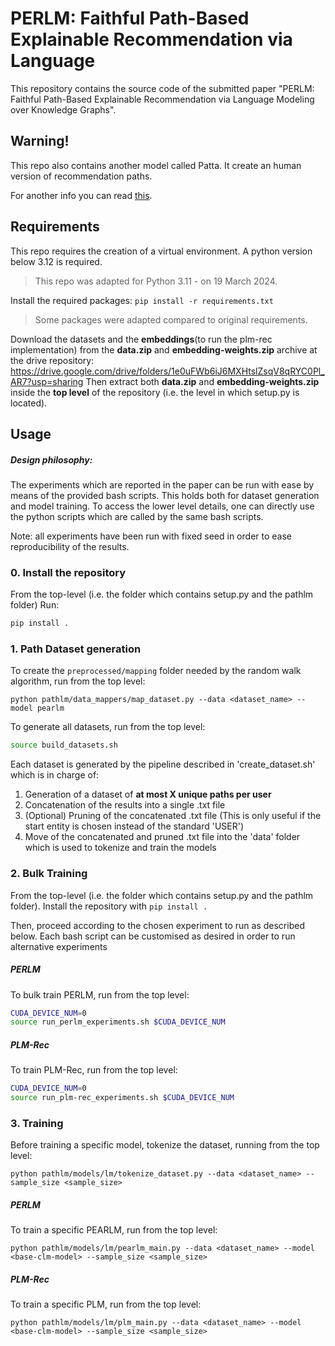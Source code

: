 # PERLM: Faithful Path-Based Explainable Recommendation via Language
This repository contains the source code of the submitted paper "PERLM: Faithful Path-Based Explainable Recommendation via Language
Modeling over Knowledge Graphs".

## Warning!
This repo also contains another model called Patta. It create an human version of recommendation paths.

For another info you can read [this](./README_Patta.md).

## Requirements
This repo requires the creation of a virtual environment. A python version below 3.12 is required.

> This repo was adapted for Python 3.11 - on 19 March 2024.

Install the required packages:
```pip install -r requirements.txt```
> Some packages were adapted compared to original requirements.

Download the datasets and the **embeddings**(to run the plm-rec implementation) from the **data.zip** and **embedding-weights.zip** archive at the drive repository: https://drive.google.com/drive/folders/1e0uFWb6iJ6MXHtslZsqV8qRYC0Pl_AR7?usp=sharing
Then extract both **data.zip** and **embedding-weights.zip** inside the **top level** of the repository (i.e. the level in which setup.py is located). 

## Usage
##### Design philosophy: 
The experiments which are reported in the paper can be run with ease by means of the provided bash scripts.
This holds both for dataset generation and model training.
To access the lower level details, one can directly use the python scripts which are called by the same bash scripts.

Note: all experiments have been run with fixed seed in order to ease reproducibility of the results.

### 0. Install the repository
From the top-level (i.e. the folder which contains setup.py and the pathlm folder)
Run:
```sh
pip install . 
```
### 1. Path Dataset generation
To create the `preprocessed/mapping` folder needed by the random walk algorithm, run from the top level:

```
python pathlm/data_mappers/map_dataset.py --data <dataset_name> --model pearlm
```

To generate all datasets, run from the top level:
```sh
source build_datasets.sh
```
Each dataset is generated by the pipeline described in 'create_dataset.sh' which is in charge of:
1. Generation of a dataset of **at most X unique paths per user**
2. Concatenation of the results into a single .txt file
3. (Optional) Pruning of the concatenated .txt file (This is only useful if the start entity is chosen instead of the standard 'USER')
4. Move of the concatenated and pruned .txt file into the 'data' folder which is used to tokenize and train the models

### 2. Bulk Training
From the top-level (i.e. the folder which contains setup.py and the pathlm folder).
Install the repository with ```pip install .```

Then, proceed according to the chosen experiment to run as described below.
Each bash script can be customised as desired in order to run alternative experiments
##### PERLM
To bulk train PERLM, run from the top level:
```sh
CUDA_DEVICE_NUM=0
source run_perlm_experiments.sh $CUDA_DEVICE_NUM
```


##### PLM-Rec
To train PLM-Rec, run from the top level:
```sh
CUDA_DEVICE_NUM=0
source run_plm-rec_experiments.sh $CUDA_DEVICE_NUM
```

### 3. Training
Before training a specific model, tokenize the dataset, running from the top level:
```
python pathlm/models/lm/tokenize_dataset.py --data <dataset_name> --sample_size <sample_size>
```

##### PERLM
To train a specific PEARLM, run from the top level:
```
python pathlm/models/lm/pearlm_main.py --data <dataset_name> --model <base-clm-model> --sample_size <sample_size>
```
##### PLM-Rec
To train a specific PLM, run from the top level:
```
python pathlm/models/lm/plm_main.py --data <dataset_name> --model <base-clm-model> --sample_size <sample_size> 
```

